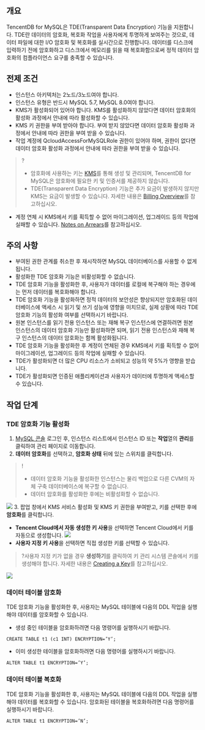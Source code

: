 ## 개요
TencentDB for MySQL은 TDE(Transparent Data Encryption) 기능을 지원합니다. TDE란 데이터의 암호화, 복호화 작업을 사용자에게 투명하게 보여주는 것으로, 데이터 파일에 대한 I/O 암호화 및 복호화를 실시간으로 진행합니다. 데이터를 디스크에 입력하기 전에 암호화하고 디스크에서 메모리를 읽을 때 복호화함으로써 정적 데이터 암호화의 컴플라이언스 요구를 충족할 수 있습니다.

## 전제 조건
- 인스턴스 아키텍처는 2노드/3노드여야 합니다.
- 인스턴스 유형은 반드시 MySQL 5.7, MySQL 8.0여야 합니다.
- KMS가 활성화되어 있어야 합니다. KMS를 활성화하지 않았다면 데이터 암호화의 활성화 과정에서 안내에 따라 활성화할 수 있습니다.
- KMS 키 권한을 부여 받아야 합니다. 부여 받지 않았다면 데이터 암호화 활성화 과정에서 안내에 따라 권한을 부여 받을 수 있습니다.
- 작업 계정에 QcloudAccessForMySQLRole 권한이 있어야 하며, 권한이 없다면 데이터 암호화 활성화 과정에서 안내에 따라 권한을 부여 받을 수 있습니다.
>?
>- 암호화에 사용하는 키는 [KMS](https://intl.cloud.tencent.com/document/product/1030/32774)를 통해 생성 및 관리되며, TencentDB for MySQL은 암호화에 필요한 키 및 인증서를 제공하지 않습니다.
>- TDE(Transparent Data Encryption) 기능은 추가 요금이 발생하지 않지만 KMS는 요금이 발생할 수 있습니다. 자세한 내용은 [Billing Overview](https://intl.cloud.tencent.com/document/product/1030/31966)를 참고하십시오.
- 계정 연체 시 KMS에서 키를 획득할 수 없어 마이그레이션, 업그레이드 등의 작업에 실패할 수 있습니다. [Notes on Arrears](https://intl.cloud.tencent.com/document/product/1030/31968)를 참고하십시오.

## 주의 사항
- 부여된 권한 관계를 취소한 후 재시작하면 MySQL 데이터베이스를 사용할 수 없게 됩니다.
- 활성화한 TDE 암호화 기능은 비활성화할 수 없습니다.
- TDE 암호화 기능을 활성화한 후, 사용자가 데이터를 로컬에 복구해야 하는 경우에는 먼저 데이터를 복호화해야 합니다.
- TDE 암호화 기능을 활성화하면 정적 데이터의 보안성은 향상되지만 암호화된 데이터베이스에 액세스 시 읽기 및 쓰기 성능에 영향을 미치므로, 실제 상황에 따라 TDE 암호화 기능의 활성화 여부를 선택하시기 바랍니다.
- 원본 인스턴스를 읽기 전용 인스턴스 또는 재해 복구 인스턴스에 연결하려면 원본 인스턴스의 데이터 암호화 기능만 활성화하면 되며, 읽기 전용 인스턴스와 재해 복구 인스턴스의 데이터 암호화는 함께 활성화됩니다.
- TDE 암호화 기능을 활성화한 후 계정이 연체된 경우 KMS에서 키를 획득할 수 없어 마이그레이션, 업그레이드 등의 작업에 실패할 수 있습니다.
- TDE가 활성화되면 더 많은 CPU 리소스가 소비되고 성능의 약 5%가 영향을 받습니다.
- TDE가 활성화되면 인증된 애플리케이션과 사용자가 데이터에 투명하게 액세스할 수 있습니다.


## 작업 단계
### TDE 암호화 기능 활성화
1. [MySQL 콘솔](https://console.cloud.tencent.com/cdb) 로그인 후, 인스턴스 리스트에서 인스턴스 ID 또는 **작업**열의 **관리**를 클릭하여 관리 페이지로 이동합니다.
2. **데이터 암호화**를 선택하고, **암호화 상태** 뒤에 있는 스위치를 클릭합니다.
>!
>- 데이터 암호화 기능을 활성화한 인스턴스는 물리 백업으로 다른 CVM의 자체 구축 데이터베이스에 복구할 수 없습니다.
>- 데이터 암호화를 활성화한 후에는 비활성화할 수 없습니다.
>
![](https://staticintl.cloudcachetci.com/yehe/backend-news/Sy8E698_7.png)
3. 팝업 창에서 KMS 서비스 활성화 및 KMS 키 권한을 부여받고, 키를 선택한 후에 **암호화**를 클릭합니다.
   - **Tencent Cloud에서 자동 생성한 키 사용**을 선택하면 Tencent Cloud에서 키를 자동으로 생성합니다.
    ![](https://staticintl.cloudcachetci.com/yehe/backend-news/ZAYi660_8.png)
   - **사용자 지정 키 사용**을 선택하면 직접 생성한 키를 선택할 수 있습니다.
>?사용자 지정 키가 없을 경우 **생성하기**를 클릭하여 키 관리 시스템 콘솔에서 키를 생성해야 합니다. 자세한 내용은 [Creating a Key](https://intl.cloud.tencent.com/document/product/1030/31971)를 참고하십시오.
>
![](https://staticintl.cloudcachetci.com/yehe/backend-news/4xju767_9.png)


### 데이터 테이블 암호화
TDE 암호화 기능을 활성화한 후, 사용자는 MySQL 테이블에 다음의 DDL 작업을 실행해야 데이터를 암호화할 수 있습니다.
- 생성 중인 테이블을 암호화하려면 다음 명령어를 실행하시기 바랍니다.
```
CREATE TABLE t1 (c1 INT) ENCRYPTION=’Y’;
```
- 이미 생성한 테이블을 암호화하려면 다음 명령어를 실행하시기 바랍니다.
```
ALTER TABLE t1 ENCRYPTION=’Y’;
```

### 데이터 테이블 복호화
TDE 암호화 기능을 활성화한 후, 사용자는 MySQL 테이블에 다음의 DDL 작업을 실행해야 데이터를 복호화할 수 있습니다.
암호화된 테이블을 복호화하려면 다음 명령어를 실행하시기 바랍니다.
```
ALTER TABLE t1 ENCRYPTION=’N’;
```
